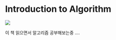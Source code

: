 # Introduction to Algorithm

![](https://contents.kyobobook.co.kr/sih/fit-in/458x0/pdt/9791156640325.jpg)

이 책 읽으면서 알고리즘 공부해보는중 ....